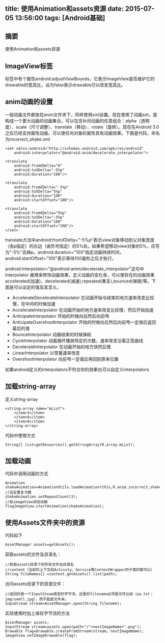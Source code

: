 title: 使用Animation和assets资源
date: 2015-07-05 13:56:00
tags: [Android基础]
---

## 摘要
使用Animation和assets资源

<!--more-->

## ImageView标签

标签中有个属性android:adjustViewBounds，它表示ImageView是否维护它的drawable的宽高比，设为false表示drawable可以改变宽高比。

## anim动画的设置

一般动画文件都放在anim文件夹下，同样使用xml设置。现在使用了动画set，是构成一个更大动画的动画集合。可以包含补间动画的任意组合：alpha（透明度）、scale（尺寸调整）、translate（移动）、rotate（旋转）。现在在Android 3.0之后已经支持属性动画，可以使任何对象的属性具有动画效果。下面是代码，命名为incorrect_shake.xml

	<set xmlns:android="http://schemas.android.com/apk/res/android"
    	android:interpolator="@android:anim/decelerate_interpolator">
    
    <translate 
        android:fromXDelta="0"
        android:toXDelta="-5%p"
        android:duration="100"/>
    
    <translate 
        android:fromXDelta="-5%p"
        android:toXDelta="5%p"
        android:duration="100"
        android:startOffset="100"/>
    
    <translate 
        android:fromXDelta="5%p"
        android:toXDelta="-5%p"
        android:duration="100"
        android:startOffset="200"/>
	</set>

translate方法中android:fromXDelta="-5%p"表示view对象移动到父对象宽度（由p指定）的左边（由负号指定）的5%处。如果希望移动view对象的5%，应写为"-5%"去掉p。android:duration="100"指定动画持续时间，android:startOffset="100"表示等待100毫秒之后才执行。

android:interpolator="@android:anim/decelerate_interpolator"这句中 Interpolator 被用来修饰动画效果，定义动画的变化率，可以使存在的动画效果accelerated(加速)，decelerated(减速),repeated(重复),bounced(弹跳)等。下面是可以设定的值及其含义。

* AccelerateDecelerateInterpolator 在动画开始与结束的地方速率改变比较慢，在中间的时候加速
* AccelerateInterpolator  在动画开始的地方速率改变比较慢，然后开始加速
* AnticipateInterpolator 开始的时候向后然后向前甩
* AnticipateOvershootInterpolator 开始的时候向后然后向前甩一定值后返回最后的值
* BounceInterpolator   动画结束的时候弹起
* CycleInterpolator 动画循环播放特定的次数，速率改变沿着正弦曲线
* DecelerateInterpolator 在动画开始的地方快然后慢
* LinearInterpolator   以常量速率改变
* OvershootInterpolator    向前甩一定值后再回到原来位置

如果android定义的interpolators不符合你的效果也可以自定义interpolators

## 加载string-array

定义string-array

	<string-array name="mList">
		<item>3</item>
		<item>6</item>
		<item>9</item>
	</string-array>

代码中使用方式

	String[] list=getResources().getStringArray(R.array.mList);

## 加载动画

代码中调用动画的方式

	Animation shakeAnimation=AnimationUtils.loadAnimation(this,R.anim.incorrect_shake);
	//设定重复次数
	shakeAnimation.setRepeatCount(3);
	//给imageView添加动画
	flagImageView.startAnimation(shakeAnimation);

## 使用Assets文件夹中的资源

代码如下
	
	AssetManager assets=getAssets();

获取assets的文件及目录名：

	//获取assets目录下的所有文件及目录名
	//content（当前的上下文如Activity，Service等ContextWrapper的子类的都可以）
	String fileNames[] =context.getAssets().list(path); 

访问assets目录下的资源文件：

	//返回的是一个InputSteam类型的字节流，这里的filename必须是文件比如（aa.txt；img/semll.jpg），而不能是文件夹。
	InpuStream stream=AssetManager.open(String filename);

实际使用时加上保存字节流的方法

	AssetManager assets;
	InputStream stream=assets.open(path+"/"+nextImageName+".png");
	Drawable flag=Drawable.createFromStream(stream, nextImageName);
	imageView.setImageDrawable(flag);